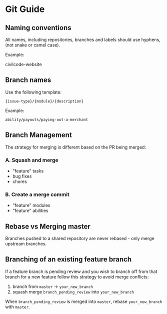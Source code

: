 # Git Guide

## Naming conventions

All names, including repositories, branches and labels should use hyphens, \(not snake or camel case\).

Example:

civilcode-website

## Branch names

Use the following template:

    {issue-type}/{module}/{description}

Example:

    ability/payouts/paying-out-a-merchant

## Branch Management

The strategy for merging is different based on the PR being merged:

### A. Squash and merge

* "feature" tasks
* bug fixes
* chores

### B. Create a merge commit

* "feature" modules
* "feature" abilities

## Rebase vs Merging master

Branches pushed to a shared repository are never rebased - only merge upstream branches.

## Branching of an existing feature branch

If a feature branch is pending review and you wish to branch off from that branch for a new
feature follow this strategy to avoid merge conflicts:

1. branch from `master` -> `your_new_branch`
2. squash merge `branch_pending_review` into `your_new_branch`

When `branch_pending_review` is merged into `master`, rebase `your_new_branch` with `master`.
